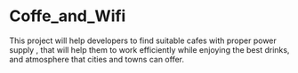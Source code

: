 # Coffe_and_Wifi

This project will help developers to find suitable cafes with proper power supply , that will help them to work efficiently while enjoying the best drinks, and atmosphere that cities and towns can offer.
